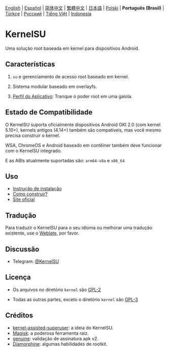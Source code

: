 [English](README.md) | [Español](README_ES.md) | [简体中文](README_CN.md) | [繁體中文](README_TW.md) | [日本語](README_JP.md) | [Polski](README_PL.md) | **Português (Brasil)** | [Türkçe](README_TR.md) | [Русский](README_RU.md) | [Tiếng Việt](README_VI.md) | [Indonesia](README_ID.md)

# KernelSU

Uma solução root baseada em kernel para dispositivos Android.

## Características

1. `su` e gerenciamento de acesso root baseado em kernel.

2. Sistema modular baseado em overlayfs.

3. [Perfil do Aplicativo](https://kernelsu.org/pt_BR/guide/app-profile.html): Tranque o poder root em uma gaiola.

## Estado de Compatibilidade

O KernelSU suporta oficialmente dispositivos Android GKI 2.0 (com kernel 5.10+), kernels antigos (4.14+) também são compatíveis, mas você mesmo precisa construir o kernel.

WSA, ChromeOS e Android baseado em contêiner também deve funcionar com o KernelSU integrado.

E as ABIs atualmente suportadas são: `arm64-v8a` e `x86_64`

## Uso
 - [Instrução de instalação](https://kernelsu.org/pt_BR/guide/installation.html)
 - [Como construir?](https://kernelsu.org/pt_BR/guide/how-to-build.html)
 - [Site oficial](https://kernelsu.org/pt_BR/)

## Tradução
Para traduzir o KernelSU para o seu idioma ou melhorar uma tradução existente, use o [Weblate](https://hosted.weblate.org/engage/kernelsu/), por favor.

## Discussão

- Telegram: [@KernelSU](https://t.me/KernelSU)

## Licença

- Os arquivos no diretório `kernel` são [GPL-2](https://www.gnu.org/licenses/old-licenses/gpl-2.0.en.html)

- Todas as outras partes, exceto o diretório `kernel` são [GPL-3](https://www.gnu.org/licenses/gpl-3.0.html)

## Créditos

- [kernel-assisted-superuser](https://git.zx2c4.com/kernel-assisted-superuser/about/): a ideia do KernelSU.
- [Magisk](https://github.com/topjohnwu/Magisk): a poderosa ferramenta raiz.
- [genuine](https://github.com/brevent/genuine/): validação de assinatura apk v2.
- [Diamorphine](https://github.com/m0nad/Diamorphine): algumas habilidades de rootkit.
